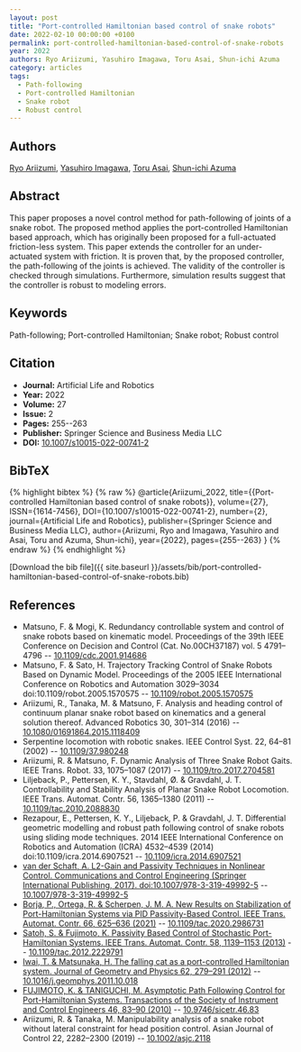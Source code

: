 ```yaml
---
layout: post
title: "Port-controlled Hamiltonian based control of snake robots"
date: 2022-02-10 00:00:00 +0100
permalink: port-controlled-hamiltonian-based-control-of-snake-robots
year: 2022
authors: Ryo Ariizumi, Yasuhiro Imagawa, Toru Asai, Shun-ichi Azuma
category: articles
tags:
  - Path-following
  - Port-controlled Hamiltonian
  - Snake robot
  - Robust control
---
```

 
## Authors
[Ryo Ariizumi](authors/ryo-ariizumi), [Yasuhiro Imagawa](authors/yasuhiro-imagawa), [Toru Asai](authors/toru-asai), [Shun-ichi Azuma](authors/shun-ichi-azuma)
 
## Abstract
This paper proposes a novel control method for path-following of joints of a snake robot. The proposed method applies the port-controlled Hamiltonian based approach, which has originally been proposed for a full-actuated friction-less system. This paper extends the controller for an under-actuated system with friction. It is proven that, by the proposed controller, the path-following of the joints is achieved. The validity of the controller is checked through simulations. Furthermore, simulation results suggest that the controller is robust to modeling errors.
 
## Keywords
Path-following; Port-controlled Hamiltonian; Snake robot; Robust control
 
## Citation
- **Journal:** Artificial Life and Robotics
- **Year:** 2022
- **Volume:** 27
- **Issue:** 2
- **Pages:** 255--263
- **Publisher:** Springer Science and Business Media LLC
- **DOI:** [10.1007/s10015-022-00741-2](https://doi.org/10.1007/s10015-022-00741-2)
 
## BibTeX
{% highlight bibtex %}
{% raw %}
@article{Ariizumi_2022,
  title={{Port-controlled Hamiltonian based control of snake robots}},
  volume={27},
  ISSN={1614-7456},
  DOI={10.1007/s10015-022-00741-2},
  number={2},
  journal={Artificial Life and Robotics},
  publisher={Springer Science and Business Media LLC},
  author={Ariizumi, Ryo and Imagawa, Yasuhiro and Asai, Toru and Azuma, Shun-ichi},
  year={2022},
  pages={255--263}
}
{% endraw %}
{% endhighlight %}
 
[Download the bib file]({{ site.baseurl }}/assets/bib/port-controlled-hamiltonian-based-control-of-snake-robots.bib)
 
## References
- Matsuno, F. & Mogi, K. Redundancy controllable system and control of snake robots based on kinematic model. Proceedings of the 39th IEEE Conference on Decision and Control (Cat. No.00CH37187) vol. 5 4791–4796 -- [10.1109/cdc.2001.914686](https://doi.org/10.1109/cdc.2001.914686)
- Matsuno, F. & Sato, H. Trajectory Tracking Control of Snake Robots Based on Dynamic Model. Proceedings of the 2005 IEEE International Conference on Robotics and Automation 3029–3034 doi:10.1109/robot.2005.1570575 -- [10.1109/robot.2005.1570575](https://doi.org/10.1109/robot.2005.1570575)
- Ariizumi, R., Tanaka, M. & Matsuno, F. Analysis and heading control of continuum planar snake robot based on kinematics and a general solution thereof. Advanced Robotics 30, 301–314 (2016) -- [10.1080/01691864.2015.1118409](https://doi.org/10.1080/01691864.2015.1118409)
- Serpentine locomotion with robotic snakes. IEEE Control Syst. 22, 64–81 (2002) -- [10.1109/37.980248](https://doi.org/10.1109/37.980248)
- Ariizumi, R. & Matsuno, F. Dynamic Analysis of Three Snake Robot Gaits. IEEE Trans. Robot. 33, 1075–1087 (2017) -- [10.1109/tro.2017.2704581](https://doi.org/10.1109/tro.2017.2704581)
- Liljeback, P., Pettersen, K. Y., Stavdahl, Ø. & Gravdahl, J. T. Controllability and Stability Analysis of Planar Snake Robot Locomotion. IEEE Trans. Automat. Contr. 56, 1365–1380 (2011) -- [10.1109/tac.2010.2088830](https://doi.org/10.1109/tac.2010.2088830)
- Rezapour, E., Pettersen, K. Y., Liljeback, P. & Gravdahl, J. T. Differential geometric modelling and robust path following control of snake robots using sliding mode techniques. 2014 IEEE International Conference on Robotics and Automation (ICRA) 4532–4539 (2014) doi:10.1109/icra.2014.6907521 -- [10.1109/icra.2014.6907521](https://doi.org/10.1109/icra.2014.6907521)
- [van der Schaft, A. L2-Gain and Passivity Techniques in Nonlinear Control. Communications and Control Engineering (Springer International Publishing, 2017). doi:10.1007/978-3-319-49992-5](l2-gain-and-passivity-techniques-in-nonlinear-control) -- [10.1007/978-3-319-49992-5](https://doi.org/10.1007/978-3-319-49992-5)
- [Borja, P., Ortega, R. & Scherpen, J. M. A. New Results on Stabilization of Port-Hamiltonian Systems via PID Passivity-Based Control. IEEE Trans. Automat. Contr. 66, 625–636 (2021)](new-results-on-stabilization-of-port-hamiltonian-systems-via-pid-passivity-based-control) -- [10.1109/tac.2020.2986731](https://doi.org/10.1109/tac.2020.2986731)
- [Satoh, S. & Fujimoto, K. Passivity Based Control of Stochastic Port-Hamiltonian Systems. IEEE Trans. Automat. Contr. 58, 1139–1153 (2013)](passivity-based-control-of-stochastic-port-hamiltonian-systems) -- [10.1109/tac.2012.2229791](https://doi.org/10.1109/tac.2012.2229791)
- [Iwai, T. & Matsunaka, H. The falling cat as a port-controlled Hamiltonian system. Journal of Geometry and Physics 62, 279–291 (2012)](the-falling-cat-as-a-port-controlled-hamiltonian-system) -- [10.1016/j.geomphys.2011.10.018](https://doi.org/10.1016/j.geomphys.2011.10.018)
- [FUJIMOTO, K. & TANIGUCHI, M. Asymptotic Path Following Control for Port-Hamiltonian Systems. Transactions of the Society of Instrument and Control Engineers 46, 83–90 (2010)](asymptotic-path-following-control-for-port-hamiltonian-systems) -- [10.9746/sicetr.46.83](https://doi.org/10.9746/sicetr.46.83)
- Ariizumi, R. & Tanaka, M. Manipulability analysis of a snake robot without lateral constraint for head position control. Asian Journal of Control 22, 2282–2300 (2019) -- [10.1002/asjc.2118](https://doi.org/10.1002/asjc.2118)

